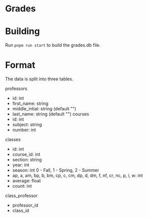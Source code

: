 # Grades

# Building
Run `pnpm run start` to build the grades.db file.

# Format

The data is split into three tables.

professors
- id: int
- first_name: string
- middle_intial: string (default "")
- last_name: string (default "")
courses
- id: int
- subject: string
- number: int

classes
- id: int
- course_id: int
- section: string
- year: int
- season: int 0 - Fall, 1 - Spring, 2 - Summer
- ap, a, am, bp, b, bm, cp, c, cm, dp, d, dm, f, nf, cr, nc, p, i, w: int
- average: float
- count: int

class_professor
- professor_id
- class_id